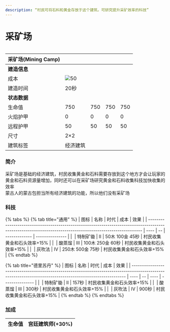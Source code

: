 ```yaml
---
description: “村民可将石料和黄金存放于这个建筑。可研究提升采矿效率的科技”
---
```


# 采矿场

<figure><img src="https://seicing-1257171891.cos.ap-nanjing.myqcloud.com/3fatcatpool/aoe4/tech/%E9%87%87%E7%9F%BF%E5%9C%BA.png" alt=""><figcaption></figcaption></figure>

| 采矿场(Mining Camp) |                                                                                                   |     |     |     |
| ---------------- | ------------------------------------------------------------------------------------------------- | --- | --- | --- |
| **建造信息**         |                                                                                                   |     |     |     |
| 成本               | ![](https://seicing-1257171891.cos.ap-nanjing.myqcloud.com/3fatcatpool/aoe4/tech/%E6%9C%A8.png)50 |     |     |     |
| 建造时间             | 20秒                                                                                               |     |     |     |
| **状态数据**         |                                                                                                   |     |     |     |
| 生命值              | 750                                                                                               | 750 | 750 | 750 |
| 火焰护甲             | 0                                                                                                 | 0   | 0   | 0   |
| 远程护甲             | 50                                                                                                | 50  | 50  | 50  |
| 尺寸               | 2×2                                                                                               |     |     |     |
| 建筑标签             | 经济建筑                                                                                              |     |     |     |

### 简介 <a href="#jia" id="jia"></a>

采矿场是基础的经济建筑，村民收集黄金和石料需要存放到这个地方才会让玩家的黄金和石料资源量增加，同时还可以在采矿场研究黄金和石料收集科技加快收集的效率\
蒙古人的蒙古包担当所有经济建筑的功能，所以他们没有采矿场

### 科技 <a href="#sp1" id="sp1"></a>

{% tabs %}
{% tab title="通用" %}
| 图标                                                                                                                                                        | 名称   | 时代 | 成本            | 效果              |
| --------------------------------------------------------------------------------------------------------------------------------------------------------- | ---- | -- | ------------- | --------------- |
| <img src="https://seicing-1257171891.cos.ap-nanjing.myqcloud.com/3fatcatpool/aoe4/tech/%E7%89%B9%E5%88%B6%E7%9F%BF%E9%94%84.png" alt="" data-size="line"> | 特制矿锄 | Ⅱ  | 50木 100金 45秒  | 村民收集黄金和石头效率+15% |
| <img src="https://seicing-1257171891.cos.ap-nanjing.myqcloud.com/3fatcatpool/aoe4/tech/%E9%85%B8%E8%92%B8%E9%A6%8F.png" alt="" data-size="line">          | 酸蒸馏  | Ⅲ  | 100木 250金 60秒 | 村民收集黄金和石头效率+15% |
| <img src="https://seicing-1257171891.cos.ap-nanjing.myqcloud.com/3fatcatpool/aoe4/tech/%E7%81%B0%E5%90%B9%E6%B3%95.png" alt="" data-size="line">          | 灰吹法  | Ⅳ  | 250木 500金 75秒 | 村民收集黄金和石头效率+15% |
{% endtab %}

{% tab title="德里苏丹" %}
| 图标                                                                                                                                                        | 名称   | 时代 | 成本   | 效果              |
| --------------------------------------------------------------------------------------------------------------------------------------------------------- | ---- | -- | ---- | --------------- |
| <img src="https://seicing-1257171891.cos.ap-nanjing.myqcloud.com/3fatcatpool/aoe4/tech/%E7%89%B9%E5%88%B6%E7%9F%BF%E9%94%84.png" alt="" data-size="line"> | 特制矿锄 | Ⅱ  | 157秒 | 村民收集黄金和石头效率+15% |
| <img src="https://seicing-1257171891.cos.ap-nanjing.myqcloud.com/3fatcatpool/aoe4/tech/%E9%85%B8%E8%92%B8%E9%A6%8F.png" alt="" data-size="line">          | 酸蒸馏  | Ⅲ  | 300秒 | 村民收集黄金和石头效率+15% |
| <img src="https://seicing-1257171891.cos.ap-nanjing.myqcloud.com/3fatcatpool/aoe4/tech/%E7%81%B0%E5%90%B9%E6%B3%95.png" alt="" data-size="line">          | 灰吹法  | Ⅳ  | 900秒 | 村民收集黄金和石头效率+15% |
{% endtab %}
{% endtabs %}

### 加成 <a href="#sp" id="sp"></a>

| 生命值 | <img src="https://seicing-1257171891.cos.ap-nanjing.myqcloud.com/3fatcatpool/aoe4/tech/%E5%AE%AB%E5%BB%B7%E5%BB%BA%E7%AD%91%E5%B8%88.png" alt="" data-size="line">宫廷建筑师(+30%) |
| --- | ----------------------------------------------------------------------------------------------------------------------------------------------------------------------------- |
